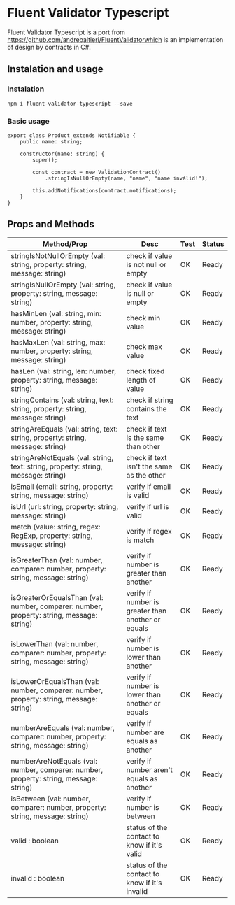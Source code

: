 # Fluent Validator Typescript

Fluent Validator Typescript is a port from https://github.com/andrebaltieri/FluentValidatorwhich is an implementation of design by contracts in C#.


## Instalation and usage
### Instalation

```
npm i fluent-validator-typescript --save
```

### Basic usage

```
export class Product extends Notifiable {    
    public name: string;
    
    constructor(name: string) {
        super();

        const contract = new ValidationContract()
            .stringIsNullOrEmpty(name, "name", "name inválid!");
        
        this.addNotifications(contract.notifications);
    }
}
```

## Props and Methods

| Method/Prop | Desc | Test | Status |
|---|---|---|---|
| stringIsNotNullOrEmpty (val: string, property: string, message: string) | check if value is not null or empty | OK | Ready |
| stringIsNullOrEmpty (val: string, property: string, message: string) |  check if value is null or empty | OK |  Ready |
| hasMinLen (val: string, min: number, property: string, message: string) |  check min value | OK | Ready  |
| hasMaxLen (val: string, max: number, property: string, message: string) |  check max value | OK | Ready  |
| hasLen (val: string, len: number, property: string, message: string) |  check fixed length of value | OK | Ready  |
| stringContains (val: string, text: string, property: string, message: string) |  check if string contains the text | OK | Ready  |
| stringAreEquals (val: string, text: string, property: string, message: string) |  check if text is the same than other  | OK | Ready  |
| stringAreNotEquals (val: string, text: string, property: string, message: string) | check if text isn't the same as the other | OK | Ready  |
| isEmail (email: string, property: string, message: string) | verify if email is valid | OK | Ready  |
| isUrl (url: string, property: string, message: string) | verify if url is valid | OK | Ready  |
| match (value: string, regex: RegExp, property: string, message: string) | verify if regex is match | OK | Ready  |
| isGreaterThan (val: number, comparer: number, property: string, message: string) | verify if number is greater than another | OK | Ready  |
| isGreaterOrEqualsThan (val: number, comparer: number, property: string, message: string) | verify if number is greater than another or equals | OK | Ready  |
| isLowerThan (val: number, comparer: number, property: string, message: string) |  verify if number is lower than another | OK | Ready  |
| isLowerOrEqualsThan (val: number, comparer: number, property: string, message: string) |  verify if number is lower than another or equals | OK | Ready  |
| numberAreEquals (val: number, comparer: number, property: string, message: string) |  verify if number are equals as another | OK | Ready  |
| numberAreNotEquals (val: number, comparer: number, property: string, message: string) |  verify if number aren't equals as another | OK | Ready  |
| isBetween (val: number, comparer: number, property: string, message: string) |  verify if number is between | OK | Ready  |
| valid : boolean | status of the contact to know if it's valid | OK | Ready  |
| invalid : boolean | status of the contact to know if it's invalid | OK | Ready  |